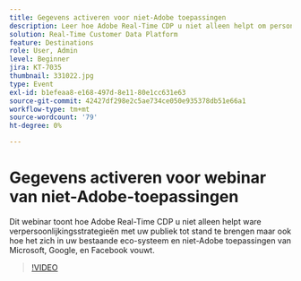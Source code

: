 ```yaml
---
title: Gegevens activeren voor niet-Adobe toepassingen
description: Leer hoe Adobe Real-Time CDP u niet alleen helpt om personaliseringsstrategieën te maken met uw publiek, maar ook hoe het zich in uw bestaande eco-systeem en niet-Adobe toepassingen van Microsoft, Google, en Facebook vouwt.
solution: Real-Time Customer Data Platform
feature: Destinations
role: User, Admin
level: Beginner
jira: KT-7035
thumbnail: 331022.jpg
type: Event
exl-id: b1efeaa8-e168-497d-8e11-80e1cc631e63
source-git-commit: 42427df298e2c5ae734ce050e935378db51e66a1
workflow-type: tm+mt
source-wordcount: '79'
ht-degree: 0%

---
```


# Gegevens activeren voor webinar van niet-Adobe-toepassingen

Dit webinar toont hoe Adobe Real-Time CDP u niet alleen helpt ware verpersoonlijkingsstrategieën met uw publiek tot stand te brengen maar ook hoe het zich in uw bestaande eco-systeem en niet-Adobe toepassingen van Microsoft, Google, en Facebook vouwt.

>[!VIDEO](https://video.tv.adobe.com/v/331022/?quality=12&learn=on)


